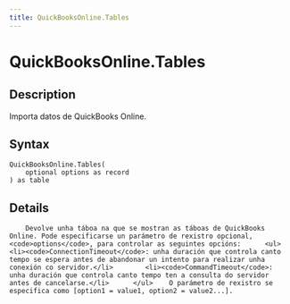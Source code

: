 ```yaml
---
title: QuickBooksOnline.Tables
---
```


# QuickBooksOnline.Tables


## Description

Importa datos de QuickBooks Online.


## Syntax

```powerquery
QuickBooksOnline.Tables(
    optional options as record
) as table
```


## Details

        Devolve unha táboa na que se mostran as táboas de QuickBooks Online. Pode especificarse un parámetro de rexistro opcional, <code>options</code>, para controlar as seguintes opcións:      <ul>        <li><code>ConnectionTimeout</code>: unha duración que controla canto tempo se espera antes de abandonar un intento para realizar unha conexión co servidor.</li>        <li><code>CommandTimeout</code>: unha duración que controla canto tempo ten a consulta do servidor antes de cancelarse.</li>      </ul>    O parámetro de rexistro se especifica como [option1 = value1, option2 = value2...].    


